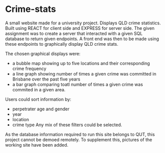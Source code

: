 # Crime-stats
A small website made for a university project. Displays QLD crime statistics.
Built using REACT for client side and EXPRESS for server side. The given assignment
was to create a server that interacted with a given SQL database to return given endpoints.
A front end was then to be made using these endpoints to graphically display QLD crime stats.

The chosen graphical displays were:
- a bubble map showing up to five locations and their corresponding crime frequency
- a line graph showing number of times a given crime was committed in Brisbane over the past five years
- a bar graph comparing toatl number of times a given crime was commited in a given area.

Users could sort information by:
- perpetrater age and gender
- year
- location
- crime type
Any mix of these filters could be selected.

As the database information required to run this site belongs to QUT, this project cannot be demoed remotely.
To supplement this, pictures of the working site have been added.
